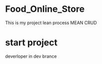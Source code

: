 # Food_Online_Store
This is my project lean process MEAN CRUD 


# start project 
deverloper in dev brance
